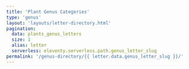 ```yaml
---
title: 'Plant Genus Categories'
type: 'genus'
layout: 'layouts/letter-directory.html'
pagination:
  data: plants_genus_letters
  size: 1
  alias: letter
  serverless: eleventy.serverless.path.genus_letter_slug
permalink: '/genus-directory/{{ letter.data.genus_letter_slug }}/'
---
```

